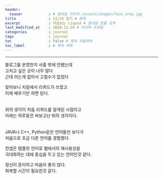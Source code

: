 ```yaml
---
header:
  teaser            : # 썸네일 이미지 /assets/images/face_army.jpg
title               : 11/24 일기 # 제목
excerpt             : 처음보는 Liquid # 썸네일 한줄 요약
last_modified_at    : 2020-11-24 # 마지막 수정일
categories          : journal
tags                : journal
toc                 : false # 목차 사용여부
toc_label           : # 목차 제목
---
```

---

블로그를 운영한지 사흘 밖에 안됐는데  
고치고 싶은 곳이 너무 많다  
근데 아는게 없어서 고칠수가 없었다  

찾아보니 지킬에서 리퀴드가 쓰였고  
이제 배우기만 하면 된다.  
<br><br>
위의 생각이 처음 리퀴드를 알게된 시점이고  
아래는 하루동안 써보고난 뒤의 생각이다.  
<br><br>
JAVA나 C++, Python같은 언어들만 보다가  
처음으로 조금 다른 언어를 경험했다.  

컨셉은 템플릿 언어로 웹에서의 재사용성을  
극대화하는 데에 중심을 두고 있는 언어인것 같다.  

정신이 혼미하고 마음이 좋지 않다.  
회복할 시간이 필요한것 같다.  